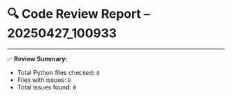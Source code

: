 # 🔍 Code Review Report – 20250427_100933

---

✅ **Review Summary:**
- Total Python files checked: `0`
- Files with issues: `0`
- Total issues found: `0`

